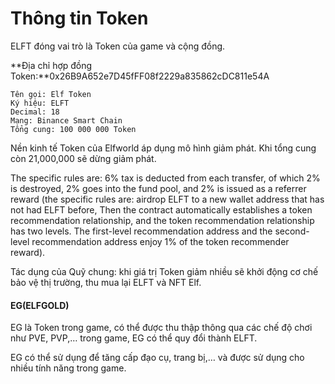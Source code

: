 # Thông tin Token

ELFT đóng vai trò là Token của game và cộng đồng.

**Địa chỉ hợp đồng Token:**0x26B9A652e7D45fFF08f2229a835862cDC811e54A

```
Tên gọi: Elf Token
Ký hiệu: ELFT
Decimal: 18
Mạng: Binance Smart Chain
Tổng cung: 100 000 000 Token
```

Nền kinh tế Token của Elfworld áp dụng mô hình giảm phát. Khi tổng cung còn 21,000,000 sẽ dừng giảm phát.

The specific rules are: 6% tax is deducted from each transfer, of which 2% is destroyed, 2% goes into the fund pool, and 2% is issued as a referrer reward (the specific rules are: airdrop ELFT to a new wallet address that has not had ELFT before, Then the contract automatically establishes a token recommendation relationship, and the token recommendation relationship has two levels. The first-level recommendation address and the second-level recommendation address enjoy 1% of the token recommender reward).

Tác dụng của Quỹ chung: khi giá trị Token giảm nhiều sẽ khởi động cơ chế bảo vệ thị trường, thu mua lại ELFT và NFT Elf.

#### EG(ELFGOLD)

EG là Token trong game, có thể được thu thập thông qua các chế độ chơi như PVE, PVP,… trong game, EG có thể quy đổi thành ELFT.

EG có thể sử dụng để tăng cấp đạo cụ, trang bị,… và được sử dụng cho nhiều tính năng trong game.
